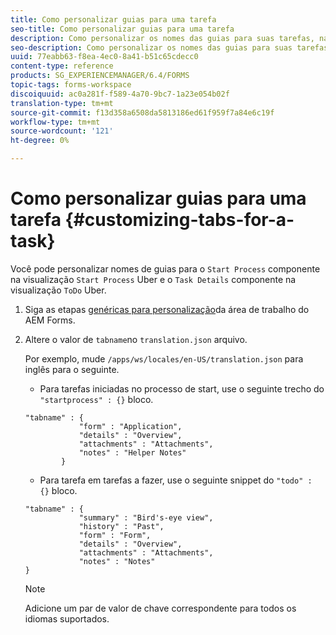 ```yaml
---
title: Como personalizar guias para uma tarefa
seo-title: Como personalizar guias para uma tarefa
description: Como personalizar os nomes das guias para suas tarefas, na área de trabalho do LiveCycle AEM Forms.
seo-description: Como personalizar os nomes das guias para suas tarefas, na área de trabalho do LiveCycle AEM Forms.
uuid: 77eabb63-f8ea-4ec0-8a41-b51c65cdecc0
content-type: reference
products: SG_EXPERIENCEMANAGER/6.4/FORMS
topic-tags: forms-workspace
discoiquuid: ac0a281f-f589-4a70-9bc7-1a23e054b02f
translation-type: tm+mt
source-git-commit: f13d358a6508da5813186ed61f959f7a84e6c19f
workflow-type: tm+mt
source-wordcount: '121'
ht-degree: 0%

---
```



# Como personalizar guias para uma tarefa {#customizing-tabs-for-a-task}

Você pode personalizar nomes de guias para o `Start Process` componente na visualização `Start Process` Uber e o `Task Details` componente na visualização `ToDo` Uber.

1. Siga as etapas [genéricas para personalização](/help/forms/using/generic-steps-html-workspace-customization.md)da área de trabalho do AEM Forms.
1. Altere o valor de `tabname`no `translation.json` arquivo.

   Por exemplo, mude `/apps/ws/locales/en-US/translation.json` para inglês para o seguinte.

   * Para tarefas iniciadas no processo de start, use o seguinte trecho do `"startprocess" : {}` bloco.

   ```
   "tabname" : {
               "form" : "Application",
               "details" : "Overview",
               "attachments" : "Attachments",
               "notes" : "Helper Notes"
           }
   ```

   * Para tarefa em tarefas a fazer, use o seguinte snippet do `"todo" : {}` bloco.

   ```
   "tabname" : {
               "summary" : "Bird's-eye view",
               "history" : "Past",
               "form" : "Form",
               "details" : "Overview",
               "attachments" : "Attachments",
               "notes" : "Notes"
   }
   ```

   >[!NOTE]
   >
   >Adicione um par de valor de chave correspondente para todos os idiomas suportados.

